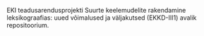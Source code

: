 EKI teadusarendusprojekti Suurte keelemudelite rakendamine leksikograafias: uued võimalused ja väljakutsed (EKKD-III1) avalik repositoorium. 
